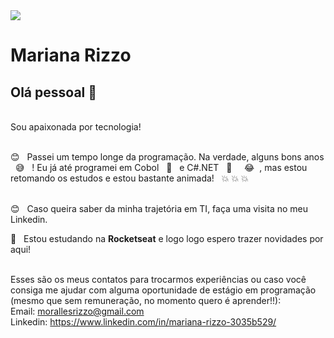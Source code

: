 <img width="auto" src="https://github.com/tgmarinho/tgmarinho/blob/master/banner.png">


# Mariana Rizzo

## Olá pessoal 👋
<br/> Sou apaixonada por tecnologia!

<br/> :blush: &nbsp; Passei um tempo longe da programação. Na verdade, alguns bons anos &nbsp; :sweat_smile: &nbsp; ! Eu já até programei em Cobol &nbsp; :muscle: &nbsp; e C#.NET &nbsp; :muscle: &nbsp; &nbsp; :joy: &nbsp;, mas estou retomando os estudos e estou bastante animada! &nbsp; :boom: :boom: :boom:

 <br/> :blush: &nbsp; Caso queira saber da minha trajetória em TI, faça uma visita no meu Linkedin. 

:rocket:  &nbsp; Estou estudando na **Rocketseat** e logo logo espero trazer novidades por aqui!

 <br/> Esses são os meus contatos para trocarmos experiências ou caso você consiga me ajudar com alguma oportunidade de estágio em programação (mesmo que sem remuneração, no momento quero é aprender!!):
 <br/> Email: morallesrizzo@gmail.com
 <br/> Linkedin: https://www.linkedin.com/in/mariana-rizzo-3035b529/

 



 <!--
 <br/> :purple_heart: &nbsp; Buscando colaborar com projetos em Front-end usando React
 <br/> :blush: &nbsp; Posso te ajudar com CSS Grid Layout e Flexbox
 <br/> :computer: &nbsp; Minha stack: ReactJS, Node.js, React Native & Typescript
 <br/> 💬  &nbsp; Sobre mim: Curto tecnologias, games CS:GO, LoL e seriados no Netflix
 <br/> :email: &nbsp; Entre em contato comigo: [![Linkedin Badge](https://img.shields.io/badge/-ThiagoMarinho-blue?style=flat-square&logo=Linkedin&logoColor=white&link=https://www.linkedin.com/in/tgmarinho/)](https://www.linkedin.com/in/tgmarinho/) 
| 
[![Gmail Badge](https://img.shields.io/badge/-tgmarinho@gmail.com-c14438?style=flat-square&logo=Gmail&logoColor=white&link=mailto:tgmarinho@gmail.com)](mailto:tgmarinho@gmail.com)
-->
